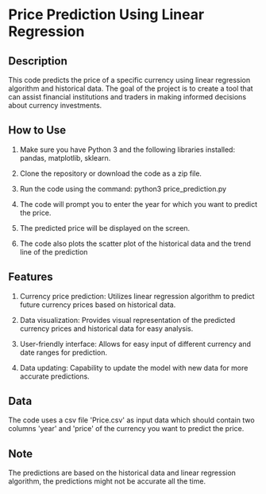 # Price Prediction Using Linear Regression

## Description

This code predicts the price of a specific currency using linear regression algorithm and historical data. The goal of the project is to create a tool that can assist financial institutions and traders in making informed decisions about currency investments.

## How to Use

1. Make sure you have Python 3 and the following libraries installed: pandas, matplotlib, sklearn.

2. Clone the repository or download the code as a zip file.

3. Run the code using the command: python3 price_prediction.py

4. The code will prompt you to enter the year for which you want to predict the price. 

5. The predicted price will be displayed on the screen.

6. The code also plots the scatter plot of the historical data and the trend line of the prediction

## Features

1. Currency price prediction: Utilizes linear regression algorithm to predict future currency prices based on historical data.

2. Data visualization: Provides visual representation of the predicted currency prices and historical data for easy analysis.

3. User-friendly interface: Allows for easy input of different currency and date ranges for prediction.

4. Data updating: Capability to update the model with new data for more accurate predictions.

## Data

The code uses a csv file 'Price.csv' as input data which should contain two columns 'year' and 'price' of the currency you want to predict the price.

## Note

The predictions are based on the historical data and linear regression algorithm, the predictions might not be accurate all the time.
